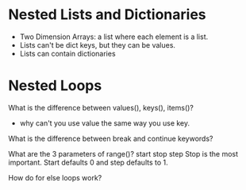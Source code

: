 # Nested Lists and Dictionaries
- Two Dimension Arrays: a list where each element is a list. 
- Lists can't be dict keys, but they can be values.
- Lists can contain dictionaries

# Nested Loops


What is the difference between values(), keys(), items()?
- why can't you use value the same way you use key. 
  
What is the difference between break and continue keywords?

What are the 3 parameters of range()?
start stop step 
Stop is the most important. Start defaults 0 and step defaults to 1. 

How do for else loops work?

